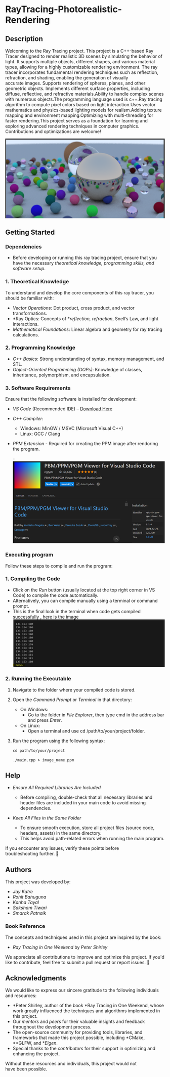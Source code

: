 # RayTracing-Photorealistic-Rendering


## Description

Welcoming to the Ray Tracing project. This project is a C++-based Ray Tracer designed to render realistic 3D scenes by simulating the behavior of light. It supports multiple objects, different shapes, and various material types, allowing for a highly customizable rendering environment. The ray tracer incorporates fundamental rendering techniques such as reflection, refraction, and shading, enabling the generation of visually accurate images. Supports rendering of spheres, planes, and other geometric objects. Implements different surface properties, including diffuse, reflective, and refractive materials.Ability to handle complex scenes with numerous objects.The programming language used is c++.Ray tracing algorithm to compute pixel colors based on light interaction.Uses vector mathematics and physics-based lighting models for realism.Adding texture mapping and environment mapping.Optimizing with multi-threading for faster rendering.This project serves as a foundation for learning and exploring advanced rendering techniques in computer graphics. Contributions and optimizations are welcome!

![alt text](O27_final.png)


## Getting Started

### Dependencies

* Before developing or running this ray tracing project, ensure that you have the necessary *theoretical knowledge, programming skills, and software setup*.  

### 1. Theoretical Knowledge  
To understand and develop the core components of this ray tracer, you should be familiar with:  
- *Vector Operations*: Dot product, cross product, and vector transformations.  
- *Ray Optics: Concepts of **reflection, refraction*, Snell’s Law, and light interactions.  
- *Mathematical Foundations*: Linear algebra and geometry for ray tracing calculations.  

### 2. Programming Knowledge  
- *C++ Basics*: Strong understanding of syntax, memory management, and STL.  
- *Object-Oriented Programming (OOPs)*: Knowledge of classes, inheritance, polymorphism, and encapsulation.  

### 3. Software Requirements  
Ensure that the following software is installed for development:  
- *VS Code* (Recommended IDE) – [Download Here](https://code.visualstudio.com/)  
- *C++ Compiler*:  
  - Windows: MinGW / MSVC (Microsoft Visual C++)  
  - Linux: GCC / Clang
- *PPM Extension* - Required for creating the PPM image after rendoring the program.

  -![alt text](PPM_ext.png)


### Executing program

Follow these steps to compile and run the program:  

### 1. Compiling the Code  
- Click on the *Run* button (usually located at the top right corner in VS Code) to compile the code automatically.  
- Alternatively, you can compile manually using a terminal or command prompt.  
- This is the final look in the terminal when code gets compiled successfully , here is the image 
![alt text](terminal.jpg)

### 2. Running the Executable  
1. Navigate to the folder where your compiled code is stored.  
2. Open the *Command Prompt* or *Terminal* in that directory:  
   - On Windows:  
     - Go to the folder in *File Explorer*, then type cmd in the address bar and press *Enter*.  
   - On Linux:  
     - Open a terminal and use cd /path/to/your/project/folder.  

3. Run the program using the following syntax: 
    ```
    cd path/to/your/project  
    ```
    ```
   ./main.cpp > image_name.ppm
    ```


## Help

- *Ensure All Required Libraries Are Included*  
  - Before compiling, double-check that all necessary libraries and header files are included in your main code to avoid missing dependencies.  

- *Keep All Files in the Same Folder*  
  - To ensure smooth execution, store all project files (source code, headers, assets) in the same directory.  
  - This helps avoid path-related errors when running the main program.  

If you encounter any issues, verify these points before troubleshooting further. 🚀


## Authors

This project was developed by:  

- *Jay Katre*  
- *Rohit Bahuguna*  
- *Kanha Tayal*  
- *Saksham Tiwari*  
- *Smarak Patnaik*  

### Book Reference  
The concepts and techniques used in this project are inspired by the book:  
- *Ray Tracing in One Weekend* by *Peter Shirley*  

We appreciate all contributions to improve and optimize this project. If you'd like to contribute, feel free to submit a pull request or report issues. 🚀


## Acknowledgments

We would like to express our sincere gratitude to the following individuals and resources:  

- *Peter Shirley, author of the book *Ray Tracing in One Weekend, whose work greatly influenced the techniques and algorithms implemented in this project.  
- Our *mentors* and *peers* for their valuable insights and feedback throughout the development process.  
- The open-source community for providing tools, libraries, and frameworks that made this project possible, including *CMake, **GLFW, and **Eigen*.  
- Special thanks to the *contributors* for their support in optimizing and enhancing the project.  

Without these resources and individuals, this project would not have been possible. 